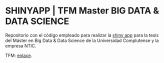 # SHINYAPP | TFM Master BIG DATA & DATA SCIENCE
Repositorio con el código empleado para realizar la [shiny app](https://romn-adn.shinyapps.io/app_tfm_casos_dengue/) para la tesis del Máster en Big Data &amp; Data Science de la Universidad Complutense y la empresa NTIC.

TFM: [enlace](https://drive.google.com/file/d/1RgHJAV02pYTGyEKTPG6ylvcI_CHZMrCb/view).

